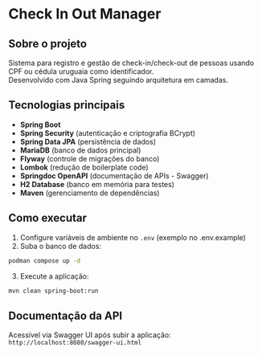 # Check In Out Manager

## Sobre o projeto
Sistema para registro e gestão de check-in/check-out de pessoas usando CPF ou cédula uruguaia como identificador.  
Desenvolvido com Java Spring seguindo arquitetura em camadas.

## Tecnologias principais
- **Spring Boot**
- **Spring Security** (autenticação e criptografia BCrypt)
- **Spring Data JPA** (persistência de dados)
- **MariaDB** (banco de dados principal)
- **Flyway** (controle de migrações do banco)
- **Lombok** (redução de boilerplate code)
- **Springdoc OpenAPI** (documentação de APIs - Swagger)
- **H2 Database** (banco em memória para testes)
- **Maven** (gerenciamento de dependências)

## Como executar
1. Configure variáveis de ambiente no `.env` (exemplo no .env.example)
2. Suba o banco de dados:
```bash
podman compose up -d
```
3. Execute a aplicação:
```bash
mvn clean spring-boot:run
```

## Documentação da API
Acessível via Swagger UI após subir a aplicação:  
`http://localhost:8080/swagger-ui.html`
